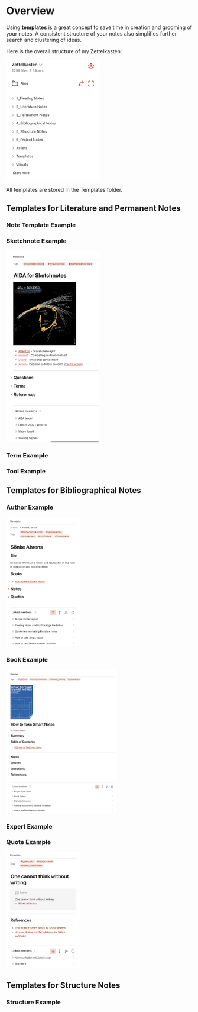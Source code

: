 # Overview

Using **templates** is a great concept to save time in creation and grooming of your notes. A consistent structure of your notes also simplifies further search and clustering of ideas.

Here is the overall structure of my Zettelkasten:

<img src="/Visuals/folders.jpg" width="250" />

All templates are stored in the Templates folder.

## Templates for Literature and Permanent Notes
### Note Template Example
### Sketchnote Example
<img src="/Visuals/sketchnote_template.jpg" width="250" />

### Term Example
### Tool Example

## Templates for Bibliographical Notes
### Author Example
<img src="/Visuals/author_template_example.jpg" width="200" />

### Book Example
<img src="/Visuals/book_template_example.jpg" width="300" />

### Expert Example
### Quote Example
<img src="/Visuals/quote_template_example.jpg" width="200" />

## Templates for Structure Notes
### Structure Example
